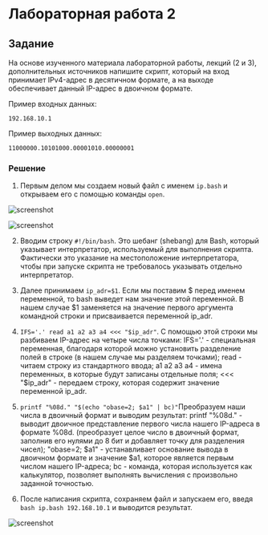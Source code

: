 # Лабораторная работа 2

## Задание

На основе изученного материала лабораторной работы, лекций (2 и 3), дополнительных источников напишите скрипт, который на вход принимает IPv4-адрес в десятичном формате, а на выходе обеспечивает данный IP-адрес в двоичном формате.

Пример входных данных:

```192.168.10.1```

Пример выходныx данных:

```11000000.10101000.00001010.00000001```

### Решение
1. Первым делом мы создаем новый файл с именем ```ip.bash``` и открываем его с помощью команды ```open```.

![screenshot](https://github.com/naidaazizova/informatika2/blob/main/Снимок%20экрана%202024-10-15%20в%2021.23.50.png)

![screenshot](https://github.com/naidaazizova/informatika2/blob/main/Снимок%20экрана%202024-10-15%20в%2021.26.38.png)

2. Вводим строку ```#!/bin/bash```. Это шебанг (shebang) для Bash, который указывает интерпретатор, используемый для выполнения скрипта. Фактически это указание на местоположение интерпретатора, чтобы при запуске скрипта не требовалось указывать отдельно интерпретатор.
3. Далее принимаем ```ip_adr=$1```. Если мы поставим $ перед именем переменной, то bash выведет нам значение этой переменной. В нашем случае $1 заменяется на значение первого аргумента командной строки и присваивается переменной ip_adr.
4. ```IFS='.' read a1 a2 a3 a4 <<< "$ip_adr"```. С помощью этой строки мы разбиваем IP-адрес на четыре числа точками:
IFS='.' - специальная переменная, благодаря которой можно установить разделение полей в строке (в нашем случае мы разделяем точками);
read - читаем строку из стандартного ввода;
a1 a2 a3 a4 - имена переменных, в которые будут записаны отдельные поля;
<<< "$ip_adr" - передаем строку, которая содержит значение переменной ip_adr.
5. ```printf "%08d." "$(echo "obase=2; $a1" | bc)"```Преобразуем наши числа в двоичный формат и выводим результат:
printf "%08d." - выводит двоичное представление первого числа нашего IP-адреса в формате %08d. (преобразует целое число в двоичный формат, заполнив его нулями до 8 бит и добавляет точку для разделения чисел);
"obase=2; $a1" - устанавливает основание вывода в двоичном формате и значение $a1, которое является первым числом нашего IP-адреса;
bc - команда, которая используется как калькулятор, позволяет выполнять вычисления с произвольно заданной точностью.

6. После написания скрипта, сохраняем файл и запускаем его, введя ```bash ip.bash 192.168.10.1``` и выводится результат.

![screenshot](https://github.com/naidaazizova/informatika2/blob/main/Снимок%20экрана%202024-10-15%20в%2021.26.01.png)












